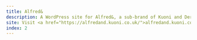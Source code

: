 ```yaml
---
title: Alfred&
description: A WordPress site for Alfred&, a sub-brand of Kuoni and Der Touristik UK.
site: Visit <a href="https://alfredand.kuoni.co.uk/">alfredand.kuoni.co.uk</a>
index: 2
---
```

